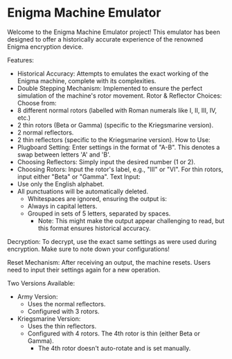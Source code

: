 # Enigma Machine Emulator
Welcome to the Enigma Machine Emulator project! This emulator has been designed to offer a historically accurate experience of the renowned Enigma encryption device.

Features:
- Historical Accuracy: Attempts to emulates the exact working of the Enigma machine, complete with its complexities.
- Double Stepping Mechanism: Implemented to ensure the perfect simulation of the machine's rotor movement.
Rotor & Reflector Choices: Choose from:
- 8 different normal rotors (labelled with Roman numerals like I, II, III, IV, etc.)
- 2 thin rotors (Beta or Gamma) (specific to the Kriegsmarine version).
- 2 normal reflectors.
- 2 thin reflectors (specific to the Kriegsmarine version).
How to Use:
 - Plugboard Setting: Enter settings in the format of "A-B". This denotes a swap between letters 'A' and 'B'.
 - Choosing Reflectors: Simply input the desired number (1 or 2).
 - Choosing Rotors: Input the rotor's label, e.g., "III" or "VI". For thin rotors, input either "Beta" or "Gamma".
Text Input:
- Use only the English alphabet.
- All punctuations will be automatically deleted.
  - Whitespaces are ignored, ensuring the output is:
  - Always in capital letters.
  - Grouped in sets of 5 letters, separated by spaces.
    - Note: This might make the output appear challenging to read, but this format ensures historical accuracy.

Decryption: To decrypt, use the exact same settings as were used during encryption. Make sure to note down your configurations!

Reset Mechanism: After receiving an output, the machine resets. Users need to input their settings again for a new operation.

Two Versions Available:
- Army Version:
  - Uses the normal reflectors.
  - Configured with 3 rotors.
- Kriegsmarine Version:
  - Uses the thin reflectors.
  - Configured with 4 rotors. The 4th rotor is thin (either Beta or Gamma).
    - The 4th rotor doesn't auto-rotate and is set manually.
